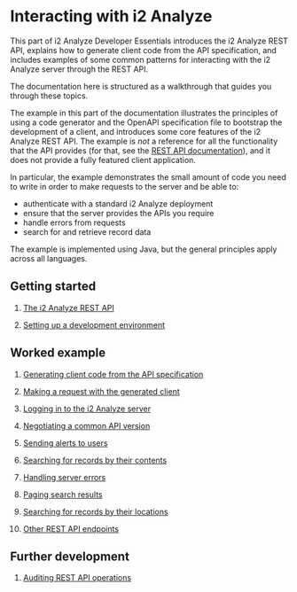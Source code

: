 # Interacting with i2 Analyze

This part of i2 Analyze Developer Essentials introduces the i2 Analyze REST API, explains how to generate client code from the API specification, and includes examples of some common patterns for interacting with the i2 Analyze server through the REST API.

The documentation here is structured as a walkthrough that guides you through these topics.

The example in this part of the documentation illustrates the principles of using a code generator and the OpenAPI specification file to bootstrap the development of a client, and introduces some core features of the i2 Analyze REST API.
The example is _not_ a reference for all the functionality that the API provides (for that, see the [REST API documentation](https://docs.i2group.com/analyze/public-rest-api.html)), and it does not provide a fully featured client application.

In particular, the example demonstrates the small amount of code you need to write in order to make requests to the server and be able to:

- authenticate with a standard i2 Analyze deployment
- ensure that the server provides the APIs you require
- handle errors from requests
- search for and retrieve record data

The example is implemented using Java, but the general principles apply across all languages.

## Getting started

1. [The i2 Analyze REST API](api-reference.md)

1. [Setting up a development environment](setting-up-dev-environment.md)

## Worked example

1. [Generating client code from the API specification](generating-client-code.md)

1. [Making a request with the generated client](making-a-request.md)

1. [Logging in to the i2 Analyze server](logging-in.md)

1. [Negotiating a common API version](version-negotiation.md)

1. [Sending alerts to users](sending-alerts.md)

1. [Searching for records by their contents](search-text.md)

1. [Handling server errors](error-handling.md)

1. [Paging search results](result-paging.md)

1. [Searching for records by their locations](search-geospatial.md)

1. [Other REST API endpoints](supporting-endpoints.md)

## Further development

1. [Auditing REST API operations](auditing.md)
